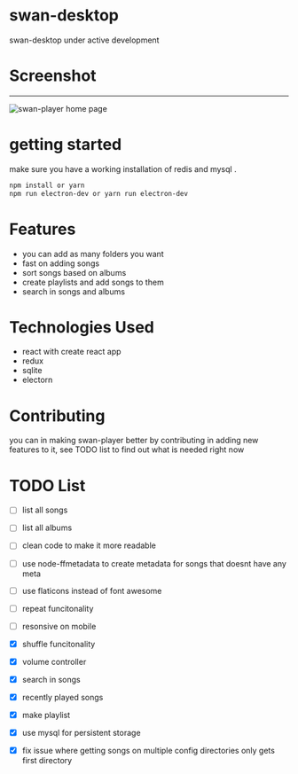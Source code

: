 
# swan-desktop

  

swan-desktop under active development 

  
  

# Screenshot

-------------

![swan-player home page](https://i.imgsafe.org/bf/bfaa4ef924.png)

  
  
  

# getting started

make sure you have a working installation of redis and mysql .

``` bash
npm install or yarn
npm run electron-dev or yarn run electron-dev
```

  

# Features

- you can add as many folders you want
- fast on adding songs
- sort songs based on albums
- create playlists and add songs to them
- search in songs and albums

  
  

# Technologies Used

- react with create react app
- redux
- sqlite
- electorn 

# Contributing

you can in making swan-player better by contributing in adding new features to it, see TODO list to find out what is needed right now

  

# TODO List

- [ ] list all songs

- [ ] list all albums

- [ ] clean code to make it more readable

- [ ] use node-ffmetadata to create metadata for songs that doesnt have any meta

- [ ] use flaticons instead of font awesome 

- [ ] repeat funcitonality

- [ ] resonsive on mobile

- [x] shuffle funcitonality

- [x] volume controller

- [x] search in songs

- [x] recently played songs

- [x] make playlist


- [x] use mysql for persistent storage

- [x] fix issue where getting songs on multiple config directories only gets first directory